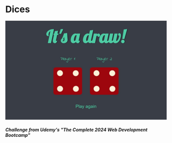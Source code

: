 # Dices

![dices image](images/dices.jpeg)

##### Challenge from Udemy's "The Complete 2024 Web Development Bootcamp"